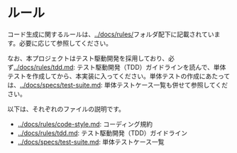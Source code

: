 # ルール

コード生成に関するルールは、[../docs/rules/](../docs/rules/)フォルダ配下に記載されています。必要に応じて参照してください。

なお、本プロジェクトはテスト駆動開発を採用しており、必ず[../docs/rules/tdd.md](../docs/rules/tdd.md): テスト駆動開発（TDD）ガイドラインを読んで、単体テストを作成してから、本実装に入ってください。単体テストの作成にあたっては、[../docs/specs/test-suite.md](../docs/specs/test-suite.md): 単体テストケース一覧も併せて参照してください。

以下は、それぞれのファイルの説明です。

- [../docs/rules/code-style.md](../docs/rules/code-style.md): コーディング規約
- [../docs/rules/tdd.md](../docs/rules/tdd.md): テスト駆動開発（TDD）ガイドライン
- [../docs/specs/test-suite.md](../docs/specs/test-suite.md): 単体テストケース一覧